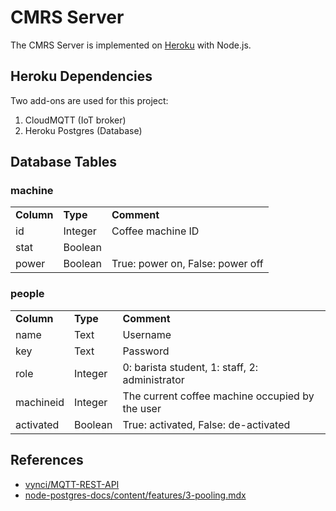 # CMRS Server
The CMRS Server is implemented on [Heroku](https://www.heroku.com/) with Node.js.   
## Heroku Dependencies
Two add-ons are used for this project:
1. CloudMQTT (IoT broker)
2. Heroku Postgres (Database)
## Database Tables
### machine
<table>
  <tbody>
    <tr>
      <td><b>Column</b></td>
      <td><b>Type</b></td>
      <td><b>Comment</b></td>
    </tr>
    <tr>
      <td>id</td>
      <td>Integer</td>
      <td>Coffee machine ID</td>
    </tr>
    <tr>
      <td>stat</td>
      <td>Boolean</td>
      <td></td>
    </tr>
    <tr>
      <td>power</td>
      <td>Boolean</td>
      <td>True: power on, False: power off</td>
    </tr>
  </tbody>
</table>

### people
<table>
  <tbody>
    <tr>
      <td><b>Column</b></td>
      <td><b>Type</b></td>
      <td><b>Comment</b></td>
    </tr>
    <tr>
      <td>name</td>
      <td>Text</td>
      <td>Username</td>
    </tr>
    <tr>
      <td>key</td>
      <td>Text</td>
      <td>Password</td>
    </tr>
    <tr>
      <td>role</td>
      <td>Integer</td>
      <td>0: barista student, 1: staff, 2: administrator</td>
    </tr>
    <tr>
      <td>machineid</td>
      <td>Integer</td>
      <td>The current coffee machine occupied by the user</td>
    </tr>
    <tr>
      <td>activated</td>
      <td>Boolean</td>
      <td>True: activated, False: de-activated</td>
    </tr>
  </tbody>
</table>

## References
- [vynci/MQTT-REST-API](https://github.com/vynci/MQTT-REST-API)
- [node-postgres-docs/content/features/3-pooling.mdx](https://github.com/brianc/node-postgres-docs/blob/master/content/features/3-pooling.mdx)
